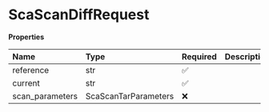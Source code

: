 # ScaScanDiffRequest

**Properties**

| Name            | Type                 | Required | Description |
| :-------------- | :------------------- | :------- | :---------- |
| reference       | str                  | ✅       |             |
| current         | str                  | ✅       |             |
| scan_parameters | ScaScanTarParameters | ❌       |             |

<!-- This file was generated by liblab | https://liblab.com/ -->
